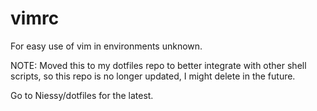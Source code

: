 vimrc
=====

For easy use of vim in environments unknown.

NOTE: Moved this to my dotfiles repo to better integrate with other shell scripts, so this repo
is no longer updated, I might delete in the future.

Go to Niessy/dotfiles for the latest.
